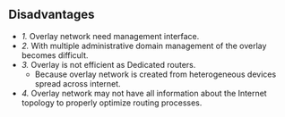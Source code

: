 ## Disadvantages
- *1.* Overlay network need management interface.
- *2.* With multiple administrative domain management of the overlay becomes difficult.
- *3.* Overlay is not efficient as Dedicated routers.
  - Because overlay network is created from heterogeneous devices spread across internet.
- *4.* Overlay network may not have all information about the Internet topology to properly optimize routing processes.
